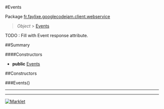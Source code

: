 #Events

Package [fr.faylixe.googlecodejam.client.webservice](README.md)<br>
> *Object* > [Events](Events.md)

TODO : Fill with Event response attribute.

##Summary

####Constructors

* **public** [Events](#events)


##Constructors

###Events()



---
---
[![Marklet](https://img.shields.io/badge/Generated%20by-Marklet-green.svg)](https://github.com/Faylixe/marklet)